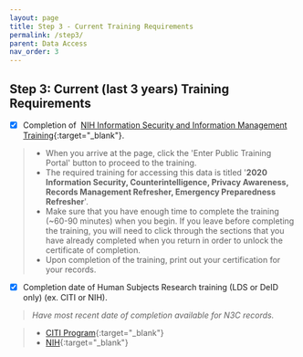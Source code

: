 ```yaml
---
layout: page
title: Step 3 - Current Training Requirements
permalink: /step3/
parent: Data Access
nav_order: 3
---
```


## Step 3: Current (last 3 years) Training Requirements

- [x] Completion of &nbsp;[NIH Information Security and Information Management Training](https://irtsectraining.nih.gov/public.aspx){:target="_blank"}.

> * When you arrive at the page, click the 'Enter Public Training Portal' button to proceed to the training.
> * The required training for accessing this data is titled '__2020 Information Security, Counterintelligence, Privacy Awareness, Records Management Refresher, Emergency Preparedness Refresher__'.
> * Make sure that you have enough time to complete the training (~60-90 minutes) when you begin. If you leave before completing the training, you will need to click through the sections that you have already completed when you return in order to unlock the certificate of completion.
> * Upon completion of the training, print out your certification for your records.

- [x] Completion date of Human Subjects Research training (LDS or DeID only) (ex. CITI or NIH).
> *Have most recent date of completion available for N3C records.*

> * [CITI Program](https://about.citiprogram.org/en/homepage/){:target="_blank"}
> * [NIH](https://grants.nih.gov/policy/humansubjects.htm){:target="_blank"}
